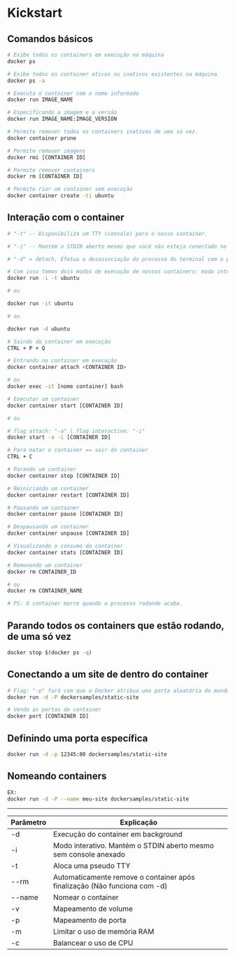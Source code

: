 # Kickstart

## Comandos básicos 

```bash
# Exibe todos os containers em execução na máquina
docker ps

# Exibe todos os container ativos ou inativos existentes na máquina
docker ps -a
```

```bash
# Executa o container com o nome informado
docker run IMAGE_NAME

# Especificando a imagem e a versão
docker run IMAGE_NAME:IMAGE_VERSION
```

```bash
# Permite remover todos os containers inativos de uma só vez.
docker container prune

# Permite remover imagens
docker rmi [CONTAINER ID]
```

```bash
# Permite remover containers
docker rm [CONTAINER ID]

# Permite riar um container sem execução 
docker container create -ti ubuntu
```

## Interação com o container
```bash
# "-t" -- Disponibiliza um TTY (console) para o nosso container.

# "-i" -- Mantém o STDIN aberto mesmo que você não esteja conectado no container.

# "-d" = detach, Efetua a desassociação do processo do terminal com o processo do container

# Com isso temos dois modos de execução de nossos containers: modo interativo ou daemonizando o container.
docker run -i -t ubuntu

# ou

docker run -it ubuntu

# ou

docker run -d ubuntu
```

```bash
# Saindo do container em execução
CTRL + P + Q

# Entrando no container em execução
docker container attach <CONTAINER ID>

# ou
docker exec -it [nome container] bash
```

```bash
# Executar um container
docker container start [CONTAINER ID] 

# ou

# flag attach: "-a" | flag interactive: "-i"
docker start -a -i [CONTAINER ID] 

# Para matar o container == sair do container
CTRL + C
```

```bash
# Parando um container
docker container stop [CONTAINER ID]

# Reiniciando um container
docker container restart [CONTAINER ID]
```

```bash
# Pausando um container
docker container pause [CONTAINER ID]

# Despausando um container
docker container unpause [CONTAINER ID]
```

```bash
# Visualizando o consumo do container
docker container stats [CONTAINER ID]

# Removendo um container
docker rm CONTAINER_ID

# ou
docker rm CONTAINER_NAME

# PS: O container morre quando o processo rodando acaba.
```

## Parando todos os containers que estão rodando, de uma só vez
```bash
docker stop $(docker ps -q)
```

## Conectando a um site de dentro do container 
```bash
# Flag: "-p" fará com que o Docker atribua uma porta aleatória do mundo externo,(minha máquina), para poder se comunicar com o que está dentro do container:
docker run -d -P dockersamples/static-site
```

```bash
# Vendo as portas do container
docker port [CONTAINER ID]
```

## Definindo uma porta específica
```bash
docker run -d -p 12345:80 dockersamples/static-site
```

## Nomeando containers
```bash
EX:
docker run -d -P --name meu-site dockersamples/static-site
```
---
Parâmetro | Explicação
---------|----------|
-d | Execução do container em background
-i| Modo interativo. Mantém o STDIN aberto mesmo sem console anexado
-t| Aloca uma pseudo TTY
--rm | Automaticamente remove o container após finalização (Não funciona com -d)
--name | Nomear o container
-v | Mapeamento de volume
-p | Mapeamento de porta
-m | Limitar o uso de memória RAM
-c | Balancear o uso de CPU
